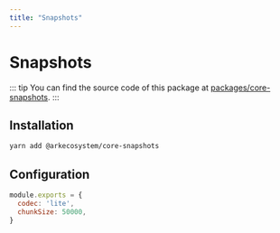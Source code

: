 ```yaml
---
title: "Snapshots"
---
```


# Snapshots

::: tip
You can find the source code of this package at [packages/core-snapshots](https://github.com/ArkEcosystem/core/tree/develop/packages/core-snapshots).
:::

## Installation

```bash
yarn add @arkecosystem/core-snapshots
```

## Configuration

```js
module.exports = {
  codec: 'lite',
  chunkSize: 50000,
}
```
